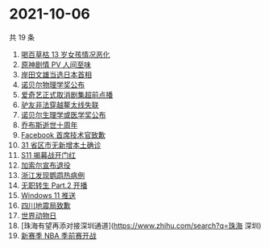 # 2021-10-06

共 19 条

<!-- BEGIN -->
<!-- 最后更新时间 Wed Oct 06 2021 11:06:47 GMT+0800 (China Standard Time) -->

1. [喝百草枯 13 岁女孩情况恶化](https://www.zhihu.com/search?q=百草枯)
1. [原神剧情 PV 人间至味](https://www.zhihu.com/search?q=原神)
1. [岸田文雄当选日本首相](https://www.zhihu.com/search?q=岸田文雄)
1. [诺贝尔物理学奖公布](https://www.zhihu.com/search?q=诺贝尔物理学奖)
1. [爱奇艺正式取消剧集超前点播](https://www.zhihu.com/search?q=爱奇艺)
1. [驴友非法穿越鳌太线失联](https://www.zhihu.com/search?q=鳌太线)
1. [诺贝尔生理学或医学奖公布](https://www.zhihu.com/search?q=诺贝尔生理学或医学奖)
1. [乔布斯逝世十周年](https://www.zhihu.com/search?q=乔布斯)
1. [Facebook 首席技术官致歉](https://www.zhihu.com/search?q=Facebook)
1. [31 省区市无新增本土确诊](https://www.zhihu.com/search?q=全国疫情)
1. [S11 揭幕战开门红](https://www.zhihu.com/search?q=lng)
1. [加索尔宣布退役](https://www.zhihu.com/search?q=加索尔)
1. [浙江发现鹦鹉热病例](https://www.zhihu.com/search?q=鹦鹉热)
1. [无职转生 Part.2 开播](https://www.zhihu.com/search?q=无职转生)
1. [Windows 11 推送](https://www.zhihu.com/search?q=Windows11)
1. [四川地震局致歉](https://www.zhihu.com/search?q=四川地震)
1. [世界动物日](https://www.zhihu.com/search?q=世界动物日)
1. [珠海有望再添对接深圳通道](https://www.zhihu.com/search?q=珠海 深圳)
1. [新赛季 NBA 季前赛开战](https://www.zhihu.com/search?q=NBA季前赛)

<!-- END -->
